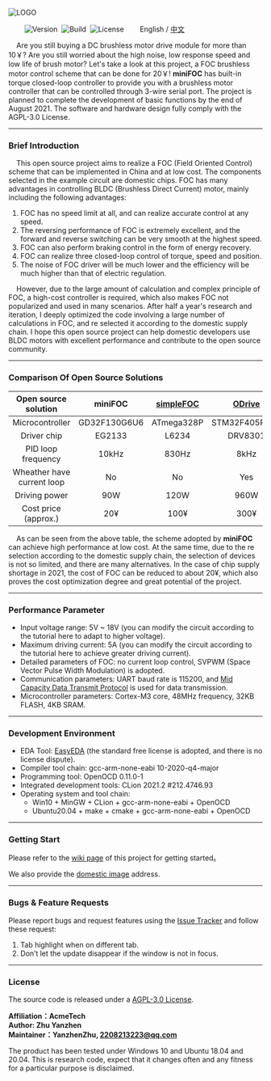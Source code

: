 ![LOGO](https://raw.githubusercontent.com/ZhuYanzhen1/miniFOC/main/image/LOGO.png)

&nbsp;&nbsp;&nbsp;&nbsp;&nbsp;&nbsp;&nbsp;&nbsp;![Version](https://img.shields.io/badge/Version-1.0.1-brightgreen.svg)&nbsp;&nbsp;![Build](https://img.shields.io/badge/Build-Passed-success.svg)&nbsp;&nbsp;![License](https://img.shields.io/badge/License-AGPL-blue.svg)&nbsp;&nbsp;&nbsp;&nbsp;&nbsp;&nbsp;&nbsp;&nbsp;English / [中文](https://github.com/ZhuYanzhen1/miniFOC/blob/main/README_CN.md)

&nbsp;&nbsp;&nbsp;&nbsp;Are you still buying a DC brushless motor drive module for more than 10￥? Are you still worried about the high noise, low response speed and low life of brush motor? Let's take a look at this project, a FOC brushless motor control scheme that can be done for 20￥!  **miniFOC** has built-in torque closed-loop controller to provide you with a brushless motor controller that can be controlled through 3-wire serial port. The project is planned to complete the development of basic functions by the end of August 2021. The software and hardware design fully comply with the AGPL-3.0 License.

***

### Brief Introduction

&nbsp;&nbsp;&nbsp;&nbsp;This open source project aims to realize a FOC (Field Oriented Control) scheme that can be implemented in China and at low cost. The components selected in the example circuit are domestic chips. FOC has many advantages in controlling BLDC (Brushless Direct Current) motor, mainly including the following advantages:

1. FOC has no speed limit at all, and can realize accurate control at any speed.
2. The reversing performance of FOC is extremely excellent, and the forward and reverse switching can be very smooth at the highest speed.
3. FOC can also perform braking control in the form of energy recovery.
4. FOC can realize three closed-loop control of torque, speed and position.
5. The noise of FOC driver will be much lower and the efficiency will be much higher than that of electric regulation.

&nbsp;&nbsp;&nbsp;&nbsp;However, due to the large amount of calculation and complex principle of FOC, a high-cost controller is required, which also makes FOC not popularized and used in many scenarios. After half a year's research and iteration, I deeply optimized the code involving a large number of calculations in FOC, and re selected it according to the domestic supply chain. I hope this open source project can help domestic developers use BLDC motors with excellent performance and contribute to the open source community.

***

### Comparison Of Open Source Solutions

|    Open source solution    |   **miniFOC**    | [simpleFOC](https://github.com/simplefoc/Arduino-SimpleFOCShield) | [ODrive](https://github.com/odriverobotics/ODrive) |
| :------------------------: | :----------: | :----------------------------------------------------------: | :------------------------------------------------: |
|      Microcontroller       | GD32F130G6U6 |                          ATmega328P                          |                   STM32F405RGT6                    |
|        Driver chip         |    EG2133    |                            L6234                             |                      DRV8301                       |
|     PID loop frequency     |    10kHz     |                            830Hz                             |                        8kHz                        |
| Wheather have current loop |      No      |                              No                              |                        Yes                         |
|       Driving power        |     90W      |                             120W                             |                        960W                        |
|    Cost price (approx.)    |     20¥      |                             100¥                             |                        300¥                        |

&nbsp;&nbsp;&nbsp;&nbsp;As can be seen from the above table, the scheme adopted by **miniFOC** can achieve high performance at low cost. At the same time, due to the re selection according to the domestic supply chain, the selection of devices is not so limited, and there are many alternatives. In the case of chip supply shortage in 2021, the cost of FOC can be reduced to about 20¥, which also proves the cost optimization degree and great potential of the project.

***

### Performance Parameter 

+ Input voltage range: 5V ~ 18V (you can modify the circuit according to the tutorial here to adapt to higher voltage).
+ Maximum driving current: 5A (you can modify the circuit according to the tutorial here to achieve greater driving current).
+ Detailed parameters of FOC: no current loop control, SVPWM (Space Vector Pulse Width Modulation) is adopted.
+ Communication parameters: UART baud rate is 115200, and [Mid Capacity Data Transmit Protocol](https://github.com/ZhuYanzhen1/CDTP/blob/master/Mid%20Capacity/README.md) is used for data transmission.
+  Microcontroller parameters: Cortex-M3 core, 48MHz frequency, 32KB FLASH, 4KB SRAM. 

***

### Development Environment 

+ EDA Tool: [EasyEDA](https://easyeda.com/) (the standard free license is adopted, and there is no license dispute).
+ Compiler tool chain: gcc-arm-none-eabi 10-2020-q4-major
+ Programming tool: OpenOCD 0.11.0-1
+ Integrated development tools: CLion 2021.2 #212.4746.93
+ Operating system and tool chain: 
  + Win10 + MinGW + CLion + gcc-arm-none-eabi + OpenOCD
  + Ubuntu20.04 + make + cmake + gcc-arm-none-eabi + OpenOCD

***

### Getting Start

Please refer to the [wiki page](https://github.com/ZhuYanzhen1/miniFOC/wiki) of this project for getting started。

We also provide the [domestic image](https://gitee.com/zhuyanzhen1/mini-foc) address.

***

### Bugs & Feature Requests

Please report bugs and request features using the [Issue Tracker](https://github.com/ZhuYanzhen1/miniFOC/issues) and follow these request:

1. Tab highlight when on different tab.
2. Don’t let the update disappear if the window is not in focus.

***

### License

The source code is released under a [AGPL-3.0 License](https://github.com/ZhuYanzhen1/miniFOC/blob/main/LICENSE).

**Affiliation：AcmeTech<br>
Author: Zhu Yanzhen<br>
Maintainer：YanzhenZhu, 2208213223@qq.com**

The product has been tested under Windows 10 and Ubuntu 18.04 and 20.04. This is research code, expect that it changes often and any fitness for a particular purpose is disclaimed.